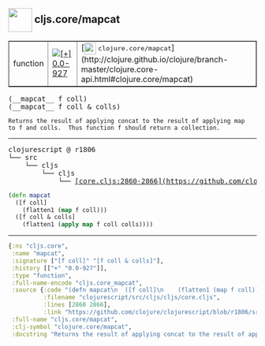 ## <img width="48px" valign="middle" src="http://i.imgur.com/Hi20huC.png"> cljs.core/mapcat

 <table border="1">
<tr>
<td>function</td>
<td><a href="https://github.com/cljsinfo/api-refs/tree/0.0-927"><img valign="middle" alt="[+] 0.0-927" src="https://img.shields.io/badge/+-0.0--927-lightgrey.svg"></a> </td>
<td>
[<img height="24px" valign="middle" src="http://i.imgur.com/1GjPKvB.png"> <samp>clojure.core/mapcat</samp>](http://clojure.github.io/clojure/branch-master/clojure.core-api.html#clojure.core/mapcat)
</td>
</tr>
</table>

 <samp>
(__mapcat__ f coll)<br>
(__mapcat__ f coll & colls)<br>
</samp>

```
Returns the result of applying concat to the result of applying map
to f and colls.  Thus function f should return a collection.
```

---

 <pre>
clojurescript @ r1806
└── src
    └── cljs
        └── cljs
            └── <ins>[core.cljs:2860-2866](https://github.com/clojure/clojurescript/blob/r1806/src/cljs/cljs/core.cljs#L2860-L2866)</ins>
</pre>

```clj
(defn mapcat
  ([f coll]
    (flatten1 (map f coll)))
  ([f coll & colls]
    (flatten1 (apply map f coll colls))))
```


---

```clj
{:ns "cljs.core",
 :name "mapcat",
 :signature ["[f coll]" "[f coll & colls]"],
 :history [["+" "0.0-927"]],
 :type "function",
 :full-name-encode "cljs.core_mapcat",
 :source {:code "(defn mapcat\n  ([f coll]\n    (flatten1 (map f coll)))\n  ([f coll & colls]\n    (flatten1 (apply map f coll colls))))",
          :filename "clojurescript/src/cljs/cljs/core.cljs",
          :lines [2860 2866],
          :link "https://github.com/clojure/clojurescript/blob/r1806/src/cljs/cljs/core.cljs#L2860-L2866"},
 :full-name "cljs.core/mapcat",
 :clj-symbol "clojure.core/mapcat",
 :docstring "Returns the result of applying concat to the result of applying map\nto f and colls.  Thus function f should return a collection."}

```
